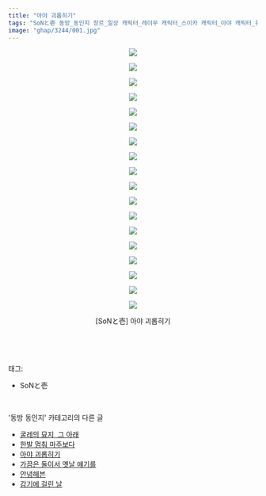 ```yaml
---
title: "아야 괴롭히기"
tags: "SoNと壱 동방_동인지 장르_일상 캐릭터_레이무 캐릭터_스이카 캐릭터_아야 캐릭터_유기"
image: "ghap/3244/001.jpg"
---
```

<div class="article">
<p style="text-align: center; clear: none; float: none;"><img src="{{ site.nasurl }}/ghap/3244/001.jpg"/></p>
<p style="text-align: center; clear: none; float: none;"><img src="{{ site.nasurl }}/ghap/3244/002.jpg"/></p>
<p style="text-align: center; clear: none; float: none;"><img src="{{ site.nasurl }}/ghap/3244/003.jpg"/></p>
<p style="text-align: center; clear: none; float: none;"><img src="{{ site.nasurl }}/ghap/3244/004.jpg"/></p>
<p style="text-align: center; clear: none; float: none;"><img src="{{ site.nasurl }}/ghap/3244/005.jpg"/></p>
<p style="text-align: center; clear: none; float: none;"><img src="{{ site.nasurl }}/ghap/3244/006.jpg"/></p>
<p style="text-align: center; clear: none; float: none;"><img src="{{ site.nasurl }}/ghap/3244/007.jpg"/></p>
<p style="text-align: center; clear: none; float: none;"><img src="{{ site.nasurl }}/ghap/3244/008.jpg"/></p>
<p style="text-align: center; clear: none; float: none;"><img src="{{ site.nasurl }}/ghap/3244/009.jpg"/></p>
<p style="text-align: center; clear: none; float: none;"><img src="{{ site.nasurl }}/ghap/3244/010.jpg"/></p>
<p style="text-align: center; clear: none; float: none;"><img src="{{ site.nasurl }}/ghap/3244/011.jpg"/></p>
<p style="text-align: center; clear: none; float: none;"><img src="{{ site.nasurl }}/ghap/3244/012.jpg"/></p>
<p style="text-align: center; clear: none; float: none;"><img src="{{ site.nasurl }}/ghap/3244/013.jpg"/></p>
<p style="text-align: center; clear: none; float: none;"><img src="{{ site.nasurl }}/ghap/3244/014.jpg"/></p>
<p style="text-align: center; clear: none; float: none;"><img src="{{ site.nasurl }}/ghap/3244/015.jpg"/></p>
<p style="text-align: center; clear: none; float: none;"><img src="{{ site.nasurl }}/ghap/3244/016.jpg"/></p>
<p style="text-align: center; clear: none; float: none;"><img src="{{ site.nasurl }}/ghap/3244/017.jpg"/></p>
<p style="text-align: center; clear: none; float: none;"><img src="{{ site.nasurl }}/ghap/3244/018.jpg"/></p>
<p style="text-align: center; clear: none; float: none;">[SoNと壱] 아야 괴롭히기</p>
<p><br/></p>
</div><br/>
<div class="tagTrail">
<p>태그: </p>
<ul>
<li>SoNと壱</li>
</ul>
</div><br/>
<div class="another">
<p>'동방 동인지' 카테고리의 다른 글</p>
<ul>
<li><a href="/2017-05-15-ghap_3248">굴레의 묘지, 그 아래</a></li>
<li><a href="/2017-05-15-ghap_3245">한발 멈춰 마주보다</a></li>
<li><a href="/2017-05-15-ghap_3244">아야 괴롭히기</a></li>
<li><a href="/2017-05-15-ghap_3242">가끔은 둘이서 옛날 얘기를</a></li>
<li><a href="/2017-05-15-ghap_3241">안녕헤븐</a></li>
<li><a href="/2017-05-15-ghap_3240">감기에 걸린 날</a></li>
</ul>
</div><br/>
<div class="cb_module cb_fluid">
<div class="cb_wrt cb_profile">
</div><!-- commentList close -->
</div><br/>

